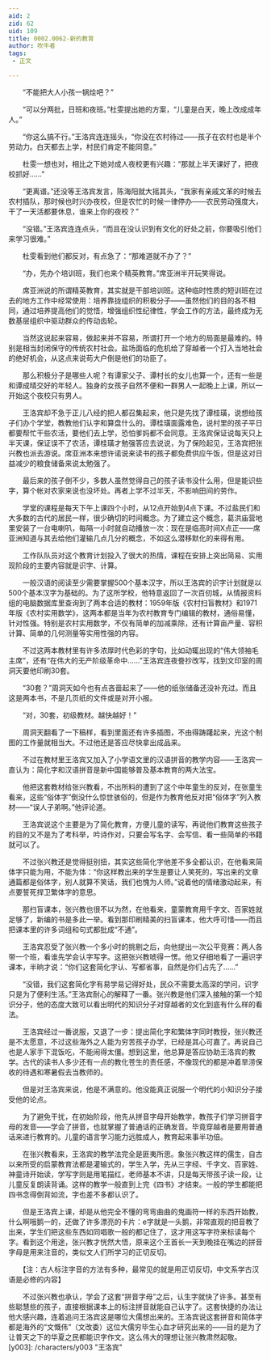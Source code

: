 ```yaml
---
aid: 2
zid: 62
uid: 109
title: 0002.0062-新的教育
author: 吹牛者
tags: 
 - 正文

---
```




　　“不能把大人小孩一锅烩吧？”

　　“可以分两批，日班和夜班。”杜雯提出她的方案，“儿童是白天，晚上改成成年人。”

　　“你这么搞不行。”王洛宾连连摇头，“你没在农村待过——孩子在农村也是半个劳动力。白天都去上学，村民们肯定不能同意。”

　　杜雯一想也对，相比之下她对成人夜校更有兴趣：“那就上半天课好了，把夜校抓好……”

　　“更离谱。”还没等王洛宾发言，陈海阳就大摇其头，“我家有亲戚文革的时候去农村插队，那时候也时兴办夜校，但是农忙的时候一律停办——农民劳动强度大，干了一天活都要休息，谁来上你的夜校？”

　　“没错。”王洛宾连连点头，“而且在没认识到有文化的好处之前，你要吸引他们来学习很难。”

　　杜雯看到他们都反对，有点急了：“那难道就不办了？”

　　“办，先办个培训班，我们也来个精英教育。”席亚洲半开玩笑得说。

　　席亚洲说的所谓精英教育，其实就是干部培训班。这种临时性质的短训班在过去的地方工作中经常使用：培养靠拢组织的积极分子——虽然他们的目的各不相同，通过培养提高他们的觉悟，增强组织性纪律性，学会工作的方法，最终成为无数基层组织中驱动群众的传动齿轮。

　　当然这说起来容易，做起来并不容易，所谓打开一个地方的局面是最难的。特别是相当封闭保守的传统农村社会。盐场面临的危机给了穿越者一个打入当地社会的绝好机会，从这点来说苟大户倒是他们的功臣了。

　　那么积极分子是哪些人呢？有谭家父子、谭村长的女儿也算一个，还有一些是和谭成晴交好的年轻人。独身的女孩子自然不便和一群男人一起晚上上课，所以一开始这个夜校只有男人。

　　王洛宾却不急于正儿八经的把人都召集起来，他只是先找了谭桂璜，说想给孩子们办个学堂，教教他们认字和算盘什么的。谭桂璜面露难色，说村里的孩子平日都要帮忙干些农活，要他们去上学，恐怕爹妈都不会同意。王洛宾保证说每天只上半天课，保证误不了农活，谭桂璜才勉强答应去说说，为了保险起见，王洛宾把张兴教也派去游说。席亚洲本来想许诺说来读书的孩子都免费供应午饭，但是这对日益减少的粮食储备来说太勉强了。

　　最后来的孩子倒不少，多数人虽然觉得自己的孩子读书没什么用，但是能识些字，算个帐对农家来说也没坏处。再者上学不过半天，不影响田间的劳作。

　　学堂的课程是每天下午上课四个小时，从12点开始到4点下课。不过盐民们和大多数的古代的居民一样，很少确切的时间概念。为了建立这个概念，葛洪庙营地里安装了一台电喇叭，每隔一小时就自动播放一次：现在是临高时间X点正——席亚洲知道与其去给他们灌输几点几分的概念，不如这么潜移默化的来得有用。

　　工作队队员对这个教育计划投入了很大的热情，课程在安排上突出简易、实用现阶段的主要内容就是识字、计算。

　　一般汉语的阅读至少需要掌握500个基本汉字，所以王洛宾的识字计划就是以500个基本汉字为基础的。为了这所学校，他特意返回了一次百仞城，从情报资料组的电脑数据库里查询到了两本合适的教材：1959年版《农村扫盲教材》和1971年版《农村实用数学》，这两本都是当年为农村教育专门编辑的教材，通俗易懂，针对性强。特别是农村实用数学，不仅有简单的加减乘除，还有计算亩产量、容积计算、简单的几何测量等实用性强的内容。

　　不过这两本教材里有许多浓厚时代色彩的字句，比如动辄出现的“伟大领袖毛主席”，还有“在伟大的无产阶级革命中……”王洛宾连夜誊抄改写，找到文印室的周洞天要他印刷30套。

　　“30套？”周洞天如今也有点吝啬起来了——他的纸张储备还没补充过。而且这是两本书，不是几页纸的文件或是对开小报。

　　“对，30套，初级教材。越快越好！”

　　周洞天翻看了一下稿样，看到里面还有许多插图，不由得踌躇起来，光这个制图的工作量就相当大。不过他还是答应尽快拿出成品来。

　　不过在教材里王洛宾又加入了小学语文里的汉语拼音的教学内容——王洛宾一直认为：简化字和汉语拼音是新中国能够普及基本教育的两大法宝。

　　他把这套教材给张兴教看，不出所料的遭到了这个中年童生的反对，在张童生看来，这些“俗体字”倒没什么惊世骇俗的，但是作为教育他反对把“俗体字”列入教材——“误人子弟啊。”他评论道。

　　王洛宾说这个主要是为了简化教育，方便儿童的读写，再说他们教育这些孩子的目的又不是为了考科举，吟诗作对，只要会写名字、会写信、看一些简单的书籍就可以了。

　　不过张兴教还是觉得挺别扭，其实这些简化字他差不多全都认识，在他看来简体字只能为用，不能为体：“你这样教出来的学生是要让人笑死的，写出来的文章通篇都是俗体字，别人就算不笑话，我们也愧为人师。”说着他的情绪激动起来，有点要誓死捍卫繁体字的意思。

　　那扫盲课本，张兴教也很不以为然，在他看来，童蒙教育用千字文、百家姓就足够了，新编的书是多此一举。看到那印刷精美的扫盲课本，他大呼可惜——而且把课本里的许多词组和句式都批成“不通”。

　　王洛宾忍受了张兴教一个多小时的挑剔之后，向他提出一次公平竞赛：两人各带一个班，看谁先学会认字写字。这把张兴教唬得一愣。他又仔细地看了一遍识字课本，半晌才说：“你们这套简化字认、写都省事，自然是你们占先了……”

　　“没错，我们这套简化字有易学易记得好处，民众不需要太高深的学问，识字只是为了便利生活。”王洛宾耐心的解释了一番。张兴教是他们深入接触的第一个知识分子，他的态度大致可以看出明代的知识分子对穿越者的文化到底有什么样的看法。

　　王洛宾经过一番说服，又退了一步：提出简化字和繁体字同时教授，张兴教还是不太愿意，不过这些海外之人能为穷苦孩子办学，已经是其心可嘉了。再说自己也是人家手下混饭吃，不能闹得太僵。想到这里，他总算是答应协助王洛宾的教学。古代的读书人多少还有一点的教化苍生的责任感，不像现代的都是冲着旱涝保收的待遇和寒暑假去当教师的。

　　但是对王洛宾来说，他是不满意的。他没能真正说服一个明代的小知识分子接受他的论点。

　　为了避免干扰，在初始阶段，他先从拼音字母开始教学，教孩子们学习拼音字母的发音——学会了拼音，也就掌握了普通话的正确发音。毕竟穿越者是要用普通话来进行教育的。儿童的语言学习能力远胜成人，教育起来事半功倍。

　　在张兴教看来，王洛宾的教学法完全是匪夷所思。象张兴教这样的儒生，自古以来所受的启蒙教育法都是灌输式的，学生入学，先从三字经、千字文、百家姓、神童诗开始读，学写字则是用笔描红，老师基本不讲，只是每天带孩子读一段，让儿童反复朗读背诵。这样的教学一般直到上完《四书》才结束。一般的学生都能把四书念得倒背如流，字也差不多都认识了。

　　但是王洛宾上课，却是从他完全不懂的弯弯曲曲的鬼画符一样的东西开始教，什么啊哦鹅一的，还做了许多漂亮的卡片：e字就是一头鹅，非常直观的把音教了出来，学生们把这些东西如同唱歌一般的都记住了，这才用这写字符来标读每个字。看到这个用途，张兴教才恍然大悟，原来这个王首长一天到晚挂在嘴边的拼音字母是用来注音的，类似文人们所学习的正切反切。

　　【注：古人标注字音的方法有多种，最常见的就是用正切反切，中文系学古汉语是必修的内容】

　　不过张兴教也承认，学会了这套“拼音字母”之后，认生字就快了许多。甚至有些聪慧些的孩子，直接根据课本上的标注拼音就能自己认字了。这套快捷的办法让他大感兴趣，连着追问王洛宾这是哪位大儒想出来的。王洛宾说这套拼音和简体字都是海外的“文慨伟”（文改委）这位大儒穷毕生心血才研究出来的——目的是为了让普天之下的华夏之民都能识字作文。这么伟大的理想让张兴教肃然起敬。
[y003]: /characters/y003 "王洛宾"


